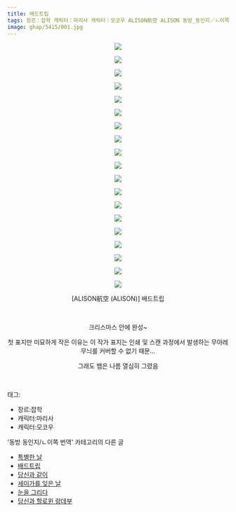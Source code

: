 ```yaml
---
title: 배드트립
tags: 장르：잡학 캐릭터：마리사 캐릭터：모코우 ALISON航空 ALISON 동방_동인지／ㄴ이쪽_번역
image: ghap/5415/001.jpg
---
```

<div class="article">
<p style="text-align: center; clear: none; float: none;"><img src="{{ site.nasurl }}/ghap/5415/001.jpg"/></p>
<p style="text-align: center; clear: none; float: none;"><img src="{{ site.nasurl }}/ghap/5415/002.jpg"/></p>
<p style="text-align: center; clear: none; float: none;"><img src="{{ site.nasurl }}/ghap/5415/003.jpg"/></p>
<p style="text-align: center; clear: none; float: none;"><img src="{{ site.nasurl }}/ghap/5415/004.jpg"/></p>
<p style="text-align: center; clear: none; float: none;"><img src="{{ site.nasurl }}/ghap/5415/005.jpg"/></p>
<p style="text-align: center; clear: none; float: none;"><img src="{{ site.nasurl }}/ghap/5415/006.jpg"/></p>
<p style="text-align: center; clear: none; float: none;"><img src="{{ site.nasurl }}/ghap/5415/007.jpg"/></p>
<p style="text-align: center; clear: none; float: none;"><img src="{{ site.nasurl }}/ghap/5415/008.jpg"/></p>
<p style="text-align: center; clear: none; float: none;"><img src="{{ site.nasurl }}/ghap/5415/009.jpg"/></p>
<p style="text-align: center; clear: none; float: none;"><img src="{{ site.nasurl }}/ghap/5415/010.jpg"/></p>
<p style="text-align: center; clear: none; float: none;"><img src="{{ site.nasurl }}/ghap/5415/011.jpg"/></p>
<p style="text-align: center; clear: none; float: none;"><img src="{{ site.nasurl }}/ghap/5415/012.jpg"/></p>
<p style="text-align: center; clear: none; float: none;"><img src="{{ site.nasurl }}/ghap/5415/013.jpg"/></p>
<p style="text-align: center; clear: none; float: none;"><img src="{{ site.nasurl }}/ghap/5415/014.jpg"/></p>
<p style="text-align: center; clear: none; float: none;"><img src="{{ site.nasurl }}/ghap/5415/015.jpg"/></p>
<p style="text-align: center; clear: none; float: none;"><img src="{{ site.nasurl }}/ghap/5415/016.jpg"/></p>
<p style="text-align: center; clear: none; float: none;"><img src="{{ site.nasurl }}/ghap/5415/017.jpg"/></p>
<p style="text-align: center; clear: none; float: none;"><img src="{{ site.nasurl }}/ghap/5415/018.jpg"/></p>
<p style="text-align: center; clear: none; float: none;"><img src="{{ site.nasurl }}/ghap/5415/019.jpg"/></p>
<p style="text-align: center; clear: none; float: none;">[ALISON航空 (ALISON)] 배드트립</p>
<p style="text-align: center; clear: none; float: none;"><br/></p>
<p style="text-align: center; clear: none; float: none;">크리스마스 안에 완성~</p>
<p style="text-align: center; clear: none; float: none;">첫 표지만 미묘하게 작은 이유는 이 작가 표지는 인쇄 및 스캔 과정에서 발생하는 무아레 무늬를 커버할 수 없기 때문...</p>
<p style="text-align: center; clear: none; float: none;">그래도 뱀은 나름 열심히 그렸음</p>
<p><br/></p>
</div><div class="tagTrail">
<p>태그: </p>
<ul>
<li>장르:잡학</li>
<li>캐릭터:마리사</li>
<li>캐릭터:모코우</li>
</ul>
</div><div class="another">
<p>'동방 동인지/ㄴ이쪽 번역' 카테고리의 다른 글</p>
<ul>
<li><a href="/2018-12-30-ghap_5456">특별한 날</a></li>
<li><a href="/2018-12-25-ghap_5415">배드트립</a></li>
<li><a href="/2018-12-23-ghap_5396">당신과 같이</a></li>
<li><a href="/2018-12-17-ghap_5361">세이가를 잊은 날</a></li>
<li><a href="/2018-12-11-ghap_5326">눈을 그리다</a></li>
<li><a href="/2018-10-31-ghap_4994">당신과 할로윈 랑데부</a></li>
</ul>
</div>